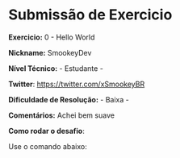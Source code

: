 # Submissão de Exercicio

**Exercicio:** 0 - Hello World

**Nickname:** SmookeyDev

**Nível Técnico:** - Estudante -

**Twitter**: https://twitter.com/xSmookeyBR

**Dificuldade de Resolução:** - Baixa -

**Comentários:** Achei bem suave

**Como rodar o desafio**: 

Use o comando abaixo: 
```java helloworld.java
```
